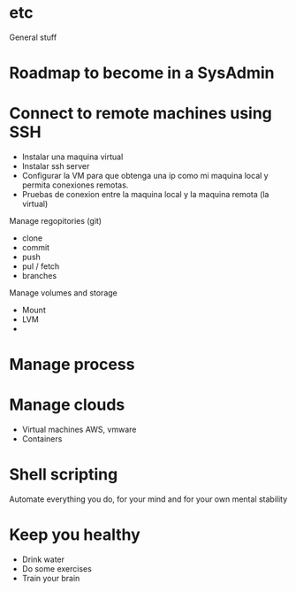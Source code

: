 # etc
General stuff
# Roadmap to become in a SysAdmin

# Connect to remote machines using SSH
- Instalar una maquina virtual
- Instalar ssh server
- Configurar la VM para que obtenga una ip como mi maquina local y permita conexiones remotas.
- Pruebas de conexion entre la maquina local y la maquina remota (la virtual)

Manage regopitories (git)
- clone
- commit
- push
- pul / fetch
- branches

Manage volumes and storage
- Mount
- LVM
- 

# Manage process

# Manage clouds
- Virtual machines AWS, vmware
- Containers

# Shell scripting
Automate everything you do, for your mind and for your own mental stability

# Keep you healthy
- Drink water
- Do some exercises
- Train your brain
